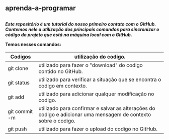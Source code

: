 ## **aprenda-a-programar** <h2>
***Este repositório é um tutorial do nosso primeiro contato com o GitHub.***
***Contemos nele a utilização dos principais comandos para sincronizar o código do projeto que está na máquina local com o GitHub.***
 
 
**Temos nesses comandos:**
 
  Codigos  |  utilização do codigo.
  -------- |  -----------------
  git clone |  utilizado para fazer o "download" do codigo contido no GitHub.
  git status |  utilizado para verificar a situação que se encontra o codigo em contexto.
  git add |  utilizado para adicionar qualquer modificação no codigo.
  git commit -m |  utilizado para confirmar e salvar as alterações do codigo e adicionar uma mensagem de contexto sobre o codigo.
  git push |  utilizado para fazer o upload do codigo no GitHub.
